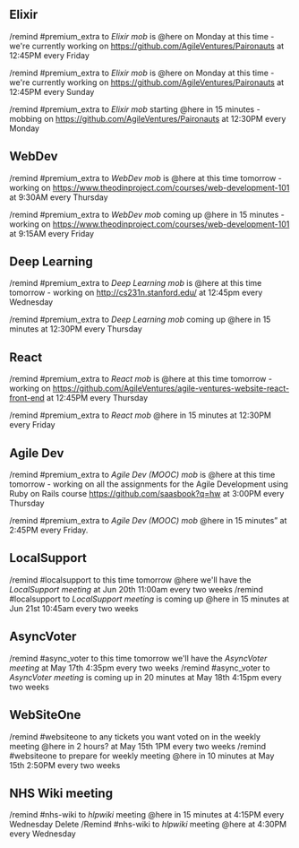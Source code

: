 Elixir
-------

/remind #premium_extra to *Elixir mob* is @here on Monday at this time - we're currently working on https://github.com/AgileVentures/Paironauts at 12:45PM every Friday

/remind #premium_extra to *Elixir mob* is @here on Monday at this time - we're currently working on https://github.com/AgileVentures/Paironauts at 12:45PM every Sunday

/remind #premium_extra to *Elixir mob* starting @here in 15 minutes - mobbing on https://github.com/AgileVentures/Paironauts at 12:30PM every Monday


WebDev
------

/remind #premium_extra to *WebDev mob* is @here at this time tomorrow - working on https://www.theodinproject.com/courses/web-development-101 at 9:30AM every Thursday

/remind #premium_extra to *WebDev mob* coming up @here in 15 minutes - working on https://www.theodinproject.com/courses/web-development-101 at 9:15AM every Friday

Deep Learning
-------------

/remind #premium_extra to *Deep Learning mob* is @here at this time tomorrow - working on http://cs231n.stanford.edu/ at 12:45pm every Wednesday

/remind #premium_extra to *Deep Learning mob* coming up @here in 15 minutes at 12:30PM every Thursday

React
-----

/remind #premium_extra to *React mob* is @here at this time tomorrow - working on https://github.com/AgileVentures/agile-ventures-website-react-front-end at 12:45PM every Thursday

/remind #premium_extra to *React mob* @here in 15 minutes at 12:30PM every Friday

Agile Dev
---------

/remind #premium_extra to *Agile Dev (MOOC) mob* is @here at this time tomorrow - working on all the assignments for the Agile Development using Ruby on Rails course https://github.com/saasbook?q=hw at 3:00PM every Thursday

/remind #premium_extra to *Agile Dev (MOOC) mob* @here in 15 minutes” at 2:45PM every Friday.


LocalSupport
------------

/remind #localsupport to this time tomorrow @here we'll have the *LocalSupport meeting* at Jun 20th 11:00am every two weeks
/remind #localsupport to *LocalSupport meeting* is coming up @here in 15 minutes at Jun 21st 10:45am every two weeks

AsyncVoter
---------

/remind #async_voter to this time tomorrow we'll have the *AsyncVoter meeting* at May 17th 4:35pm every two weeks
/remind #async_voter to *AsyncVoter meeting* is coming up in 20 minutes at May 18th 4:15pm every two weeks

WebSiteOne
----------

/remind #websiteone to any tickets you want voted on in the weekly meeting @here in 2 hours? at May 15th 1PM every two weeks
/remind #websiteone to prepare for weekly meeting @here in 10 minutes at May 15th 2:50PM every two weeks


NHS Wiki meeting
-----------------

/remind #nhs-wiki to *hlpwiki* meeting @here in 15 minutes at 4:15PM every Wednesday Delete
/Remind #nhs-wiki to *hlpwiki* meeting @here at 4:30PM every Wednesday

